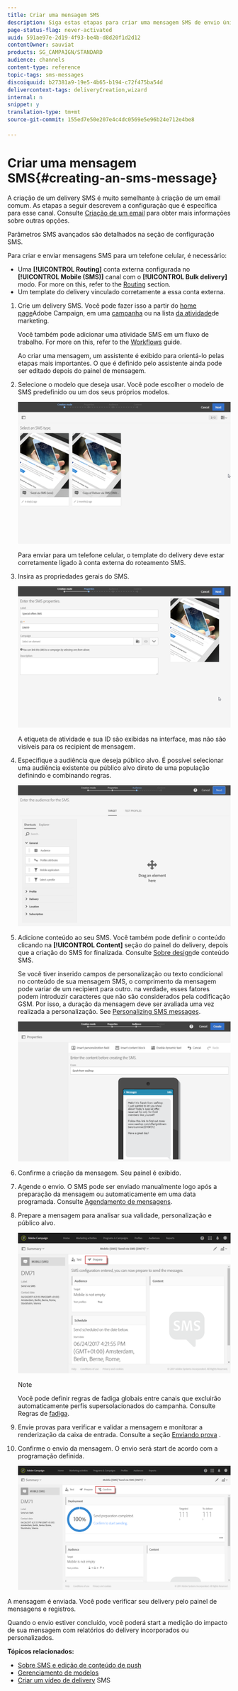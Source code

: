 ```yaml
---
title: Criar uma mensagem SMS
description: Siga estas etapas para criar uma mensagem SMS de envio único no Adobe Campaign.
page-status-flag: never-activated
uuid: 591ae97e-2d19-4f93-be4b-d8d20f1d2d12
contentOwner: sauviat
products: SG_CAMPAIGN/STANDARD
audience: channels
content-type: reference
topic-tags: sms-messages
discoiquuid: b27381a9-19e5-4b65-b194-c72f475ba54d
delivercontext-tags: deliveryCreation,wizard
internal: n
snippet: y
translation-type: tm+mt
source-git-commit: 155ed7e50e207e4c4dc0569e5e96b24e712e4be8

---
```



# Criar uma mensagem SMS{#creating-an-sms-message}

A criação de um delivery SMS é muito semelhante à criação de um email comum. As etapas a seguir descrevem a configuração que é específica para esse canal. Consulte [Criação de um email](../../channels/using/creating-an-email.md) para obter mais informações sobre outras opções.

Parâmetros SMS avançados são detalhados na seção de configuração [](../../administration/using/configuring-sms-channel.md) SMS.

Para criar e enviar mensagens SMS para um telefone celular, é necessário:

* Uma **[!UICONTROL Routing]** conta externa configurada no **[!UICONTROL Mobile (SMS)]** canal com o **[!UICONTROL Bulk delivery]** modo. For more on this, refer to the [Routing](../../administration/using/configuring-sms-channel.md#defining-an-sms-routing) section.
* Um template do delivery vinculado corretamente a essa conta externa.

1. Crie um delivery SMS. Você pode fazer isso a partir do [home page](../../start/using/interface-description.md#home-page)Adobe Campaign, em uma [campanha](../../start/using/marketing-activities.md#creating-a-marketing-activity) ou na lista [da atividade](../../start/using/programs-and-campaigns.md#creating-a-campaign)de marketing.

   Você também pode adicionar uma atividade SMS em um fluxo de trabalho. For more on this, refer to the [Workflows](../../automating/using/sms-delivery.md) guide.

   Ao criar uma mensagem, um assistente é exibido para orientá-lo pelas etapas mais importantes. O que é definido pelo assistente ainda pode ser editado depois do painel de mensagem.

1. Selecione o modelo que deseja usar. Você pode escolher o modelo de SMS predefinido ou um dos seus próprios modelos.

   ![](assets/sms_creation_1.png)

   Para enviar para um telefone celular, o template do delivery deve estar corretamente ligado à conta externa do roteamento SMS.

1. Insira as propriedades gerais do SMS.

   ![](assets/sms_creation_2.png)

   A etiqueta de atividade e sua ID são exibidas na interface, mas não são visíveis para os recipient de mensagem.

1. Especifique a audiência que deseja público alvo. É possível selecionar uma audiência existente ou público alvo direto de uma população definindo e combinando regras.

   ![](assets/sms_creation_3.png)

1. Adicione conteúdo ao seu SMS. Você também pode definir o conteúdo clicando na **[!UICONTROL Content]** seção do painel do delivery, depois que a criação do SMS for finalizada. Consulte [Sobre design](../../channels/using/about-sms-and-push-content-design.md)de conteúdo SMS.

   Se você tiver inserido campos de personalização ou texto condicional no conteúdo de sua mensagem SMS, o comprimento da mensagem pode variar de um recipient para outro. na verdade, esses fatores podem introduzir caracteres que não são considerados pela codificação GSM. Por isso, a duração da mensagem deve ser avaliada uma vez realizada a personalização. See [Personalizing SMS messages](../../channels/using/personalizing-sms-messages.md).

   ![](assets/sms_creation_4.png)

1. Confirme a criação da mensagem. Seu painel é exibido.
1. Agende o envio. O SMS pode ser enviado manualmente logo após a preparação da mensagem ou automaticamente em uma data programada. Consulte [Agendamento de mensagens](../../sending/using/about-scheduling-messages.md).
1. Prepare a mensagem para analisar sua validade, personalização e público alvo.

   ![](assets/sms_creation_6.png)

   >[!NOTE]
   >
   >Você pode definir regras de fadiga globais entre canais que excluirão automaticamente perfis supersolacionados do campanha. Consulte Regras de [fadiga](../../sending/using/fatigue-rules.md).

1. Envie provas para verificar e validar a mensagem e monitorar a renderização da caixa de entrada. Consulte a seção [Enviando prova](../../sending/using/sending-proofs.md) .
1. Confirme o envio da mensagem. O envio será start de acordo com a programação definida.

   ![](assets/sms_creation_7.png)

A mensagem é enviada. Você pode verificar seu delivery pelo painel de mensagens e registros.

Quando o envio estiver concluído, você poderá start a medição do impacto de sua mensagem com relatórios do delivery incorporados ou personalizados.

**Tópicos relacionados:**

* [Sobre SMS e edição de conteúdo de push](../../channels/using/about-sms-and-push-content-design.md)
* [Gerenciamento de modelos](../../start/using/marketing-activity-templates.md)
* [Criar um vídeo de delivery](https://docs.adobe.com/content/help/en/campaign-learn/campaign-standard-tutorials/communication-channels/mobile/sms/sms-delivery.html) SMS

